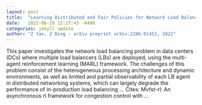 ```yaml
---
layout: post
title:  "Learning Distributed and Fair Policies for Network Load Balancing as Markov Potentia Game"
date:   2022-06-10 22:27:43 -0400
categories: jekyll update
author: "Z Yao, Z Ding - arXiv preprint arXiv:2206.01451, 2022"
---
```

This paper investigates the network load balancing problem in data centers (DCs) where multiple load balancers (LBs) are deployed, using the multi-agent reinforcement learning (MARL) framework. The challenges of this problem consist of the heterogeneous processing architecture and dynamic environments, as well as limited and partial observability of each LB agent in distributed networking systems, which can largely degrade the performance of in-production load balancing …
Cites: ‪Mvfst-rl: An asynchronous rl framework for congestion control with …‬  